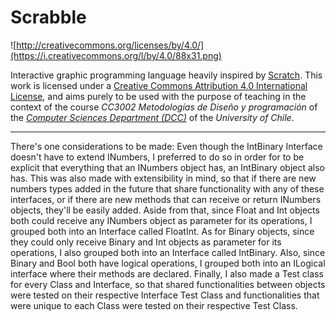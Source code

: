 # Scrabble

![http://creativecommons.org/licenses/by/4.0/](https://i.creativecommons.org/l/by/4.0/88x31.png)

Interactive graphic programming language heavily inspired by 
[Scratch](https://scratch.mit.edu).
This work is licensed under a
[Creative Commons Attribution 4.0 International License](http://creativecommons.org/licenses/by/4.0/), 
and aims purely to be used with the purpose of teaching in the context of the course 
_CC3002 Metodologías de Diseño y programación_ of the 
[_Computer Sciences Department (DCC)_](https://www.dcc.uchile.cl) of the 
_University of Chile_.

---


There's one considerations to be made: Even though the IntBinary Interface doesn't have to extend INumbers, I preferred to do so in order for to be explicit that everything that an INumbers object has, an IntBinary object also has. This was also made with extensibility in mind, so that if there are new numbers types added in the future that share functionality with any of these interfaces, or if there are new methods that can receive or return INumbers objects, they'll be easily added.
Aside from that, since Float and Int objects both could receive any INumbers object as parameter for its operations, I grouped both into an Interface called FloatInt. As for Binary objects, since they could only receive Binary and Int objects as parameter for its operations, I also grouped both into an Interface called IntBinary. Also, since Binary and Bool both have logical operations, I grouped both into an ILogical interface where their methods are declared.
Finally, I also made a Test class for every Class and Interface, so that shared functionalities between objects were tested on their respective Interface Test Class and functionalities that were unique to each Class were tested on their respective Test Class. 
